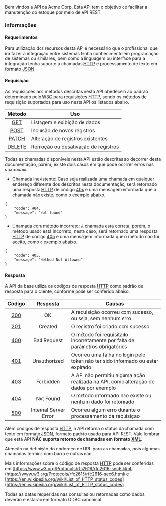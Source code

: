 Bem vindos a API da Acme Corp.
Esta API tem o objetivo de facilitar a manutenção do estoque por meio de API REST.

### Informações ###

#### Requerimentos ####

Para utilização dos recursos desta API é necessário que o profissional que irá fazer a integração entre sistemas
tenha conhecimento em programação de sistemas ou similares, bem como a linguagem ou interface para a integração
tenha suporte a chamadas [HTTP](https://www.w3.org/Protocols/) e processamento de texto em formato [JSON](http://www.json.org).

#### Requisição ####

As requisições aos métodos descritas nesta API obedecem ao padrão determinado pelo [W3C](https://www.w3.org) para requisições [HTTP](https://www.w3.org/Protocols/),
sendo os métodos de requisição suportados para uso nesta API os listados abaixo.

| Método | Uso |
|:------:|------|
| [GET](https://www.w3.org/Protocols/rfc2616/rfc2616-sec9.html#sec9.3) | Listagem e exibição de dados |
| [POST](https://www.w3.org/Protocols/rfc2616/rfc2616-sec9.html#sec9.5) | Inclusão de novos registros |
| [PATCH](https://tools.ietf.org/html/rfc5789#section-2) | Alteração de registros existentes |
| [DELETE](https://www.w3.org/Protocols/rfc2616/rfc2616-sec9.html#sec9.7) | Remoção ou desativação de registros |

Todas as chamadas disponíveis nesta API estão descritas ao decorrer desta documentação, porém, existe dois casos em que
pode ocorrer erros nas chamadas.

* Chamada inexistente: Caso seja realizada uma chamada em qualquer endereço diferente dos descritos nesta documentação,
será retornado uma resposta [HTTP](https://www.w3.org/Protocols/) de código [404](https://www.w3.org/Protocols/rfc2616/rfc2616-sec10.html#sec10.4.5)
e uma mensagem informada que a chamada não existe, como o exemplo abaixo.
```
{
    "code": 404,
    "message": "Not found"
}
```

* Chamada com método incorreto: A chamada está correta, porém, o método usado está incorreto, neste caso,
será retornado uma resposta [HTTP](https://www.w3.org/Protocols/) de código [405](https://www.w3.org/Protocols/rfc2616/rfc2616-sec10.html#sec10.4.6)
e uma mensagem informada que o método não foi aceito, como o exemplo abaixo.
```
{
    "code": 405,
    "message": "Method Not Allowed"
}
```

#### Resposta ####

A API da base utiliza os códigos de resposta [HTTP](https://www.w3.org/Protocols/) como padrão de resposta para o cliente, conforme pode ser conferido abaixo.

| Código | Resposta | Causas |
|:------:|:------:|------|
| [200](https://www.w3.org/Protocols/rfc2616/rfc2616-sec10.html#sec10.2.1) | OK | A requisição ocorreu com sucesso, ou seja, sem nenhum erro |
| [201](https://www.w3.org/Protocols/rfc2616/rfc2616-sec10.html#sec10.2.2) | Created | O registro foi criado com sucesso |
| [400](https://www.w3.org/Protocols/rfc2616/rfc2616-sec10.html#sec10.4.1) | Bad Request | O método foi requisitado incorretamente por falta de parâmetros obrigatórios |
| [401](https://www.w3.org/Protocols/rfc2616/rfc2616-sec10.html#sec10.4.2) | Unauthorized | Ocorreu uma falha no login pelo token não ter sido informado ou estar expirado |
| [403](https://www.w3.org/Protocols/rfc2616/rfc2616-sec10.html#sec10.4.4) | Forbidden | A API não permitiu alguma ação realizada na API, como alteração de dados por exemplo |
| [404](https://www.w3.org/Protocols/rfc2616/rfc2616-sec10.html#sec10.4.5) | Not Found | O método informado não existe ou nenhum dado foi retornado |
| [500](https://www.w3.org/Protocols/rfc2616/rfc2616-sec10.html#sec10.5.1) | Internal Server Error | Ocorreu algum erro durante o processamento da requisiçao |


Além códigos de resposta [HTTP](https://www.w3.org/Protocols/), a API retorna o status da chamada com texto em formato [JSON](http://www.json.org),
formato padrão usado para API REST. Vale lembrar que esta API **NÃO suporta retorno de chamadas em formato [XML](https://www.w3.org/XML/).**

Atenção na definição do endereço de URL para as chamadas, pois algumas chamadas termina com barra e outras não.

Mais informações sobre o código de resposta [HTTP](https://www.w3.org/Protocols/) pode ser conferidas em
[https://www.w3.org/Protocols/rfc2616/rfc2616-sec6.html](https://www.w3.org/Protocols/rfc2616/rfc2616-sec6.html) e
[https://en.wikipedia.org/wiki/List_of_HTTP_status_codes](https://en.wikipedia.org/wiki/List_of_HTTP_status_codes).

Todas as datas requeridas nas consultas ou retornadas como dados deverão e estarão em formato ODBC canonical.
